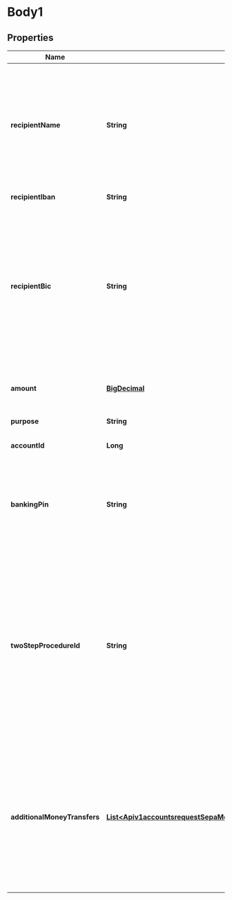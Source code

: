 
# Body1

## Properties
Name | Type | Description | Notes
------------ | ------------- | ------------- | -------------
**recipientName** | **String** | Name of the recipient. Note: Neither finAPI nor the involved bank servers are guaranteed to validate the recipient name. Even if the recipient name does not depict the actual registered account holder of the specified recipient account, the money transfer request might still be successful. | 
**recipientIban** | **String** | IBAN of the recipient&#39;s account | 
**recipientBic** | **String** | BIC of the recipient&#39;s account. Note: This field is optional if - and only if - the bank connection of the account that you want to transfer money from supports the IBAN-Only money transfer. You can find this out via GET /bankConnections/&lt;id&gt;. Also note that when a BIC is given, then this BIC will be used for the money transfer request independent of whether it is required or not. |  [optional]
**amount** | [**BigDecimal**](BigDecimal.md) | The amount to transfer. Must be a positive decimal number with at most two decimal places (e.g. 99.90) | 
**purpose** | **String** | The purpose of the transfer transaction |  [optional]
**accountId** | **Long** | Identifier of the bank account that you want to transfer money from | 
**bankingPin** | **String** | Online banking PIN. If a PIN is stored in the account&#39;s bank connection, then this field may remain unset. If the field is set though then it will always be used (even if there is some other PIN stored in the bank connection). |  [optional]
**twoStepProcedureId** | **String** | The bank-given ID of the two-step-procedure that should be used for the money transfer. For a list of available two-step-procedures, see the corresponding bank connection (GET /bankConnections). If this field is not set, then the bank connection&#39;s default two-step procedure will be used. Note that in this case, when the bank connection has no default two-step procedure set, then the service will return an error (see response messages for details). |  [optional]
**additionalMoneyTransfers** | [**List&lt;Apiv1accountsrequestSepaMoneyTransferAdditionalMoneyTransfers&gt;**](Apiv1accountsrequestSepaMoneyTransferAdditionalMoneyTransfers.md) | In case that you want to submit not just a single money transfer, but instead do a collective money transfer, use this field to pass a list of additional money transfer orders. The service will then pass a collective money transfer request to the bank, including both the money transfer specified on the top-level, as well as all money transfers specified in this list. |  [optional]



